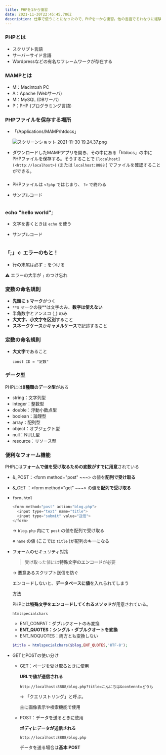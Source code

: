 ```yaml
---
title: PHPを1から復習
date: 2021-11-30T22:45:45.706Z
description: 仕事で使うことになったので、PHPを一から復習。他の言語でそれなりに経験を積んだ後学び直すと新たな発見や気づきがあっておもしろい！
---
```



### **PHPとは**

* スクリプト言語
* サーバーサイド言語
* Wordpressなどの有名なフレームワークが存在する



### MAMPとは

* M：Macintosh PC
* A：Apache (Webサーバ)
* M：MySQL (DBサーバ)
* P：PHP (プログラミング言語)



### PHPファイルを保存する場所

* 「/Applications/MAMP/htdocs」

  ![スクリーンショット 2021-11-30 19.24.37.png](https://s3-us-west-2.amazonaws.com/secure.notion-static.com/d4f210f2-ee4d-4399-ba9e-557f3b34c28f/%E3%82%B9%E3%82%AF%E3%83%AA%E3%83%BC%E3%83%B3%E3%82%B7%E3%83%A7%E3%83%83%E3%83%88_2021-11-30_19.24.37.png)
* ダウンロードしたMAMPアプリを開き、その中にある「htdocs」の中にPHPファイルを保存する。そうすることで `[localhost](<http://localhost>)` (または `localhost:8888` ) でファイルを確認することができる。



### <?php?>

* PHPファイルは `<?php` ではじまり、 `?>` で終わる
* サンプルコード

  ```php

  ```

### echo "hello world";

* 文字を書くときは `echo` を使う
* サンプルコード

  ```php

  ```

### 「;」<- エラーのもと！

* 行の末尾は必ず `;` をつける

⚠️ エラーの大半が `;` のつけ忘れ



### 変数の命名規則

* **先頭に `$` マーク**がつく
* `**$` マークの後\*\*は文字のみ、**数字は使えない**
* 半角数字とアンスコ (_) のみ
* **大文字、小文字を区別**すること
* **スネークケース**か**キャメルケース**で記述すること

### 定数の命名規則

* **大文字**であること

  `const ID = "定数"`



### データ型

PHPには**8種類のデータ型**がある

* string：文字列型
* integer：整数型
* double：浮動小数点型
* boolean：論理型
* array：配列型
* object：オブジェクト型
* null：NULL型
* resource：リソース型



### 便利なフォーム機能

PHPには**フォームで値を受け取るための変数がすでに用意**されている

* &_POST：<form method="post" \~\~~> の値を**配列で受け取る**
* &_GET ：<form method="get" \~\~~> の値を**配列で受け取る**
* `form.html`

  ```php
  <form method="post" action="blog.php">
  	<input type="text" name="title">
  	<input type="submit" value="送信">
  </form>
  ```

  → `blog.php` 内にて `post` の値を配列で受け取る

  ※ `name` の値 (ここでは `title` )が配列のキーになる
* フォームのセキュリティ対策

  > 受け取った値には**特殊文字のエンコード**が必要

  → 悪意あるスクリプト送信を防ぐ

  エンコードしないと、**データベースに値**を入れられてしまう

  方法

  PHPには**特殊文字をエンコードしてくれるメソッド**が用意されている。

  `htmlspecialchars`

  * ENT_CONPAT：ダブルクオートのみ変換
  * **ENT_QUOTES：シングル・ダブルクオートを変換**
  * ENT_NOQUOTES：両方とも変換しない

  ```php
  $title = htmlspecialchars($blog,ENT_QUOTES,'UTF-8');
  ```
* GETとPOSTの使い分け

  * GET：ページを受け取るときに使用

    **URLで値が送信される**

    `http://localhost:8888/blog.php?title=こんにちは&contennt=どうも`

    → 「クエリストリング」と呼ぶ。

    主に画像表示や検索機能で使用
  * POST：データを送るときに使用

    **ボディにデータが送信される**

    `http://localhost:8888/blog.php`

    データを送る場合は**基本 POST**